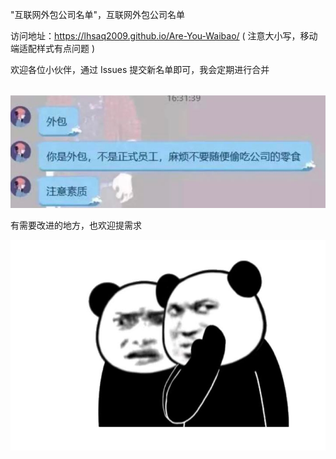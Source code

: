 "互联网外包公司名单"，互联网外包公司名单

访问地址：https://lhsaq2009.github.io/Are-You-Waibao/  ( 注意大小写，移动端适配样式有点问题 )

欢迎各位小伙伴，通过 Issues 提交新名单即可，我会定期进行合并
<br/><br/>

<img src="public/img.png" width="600">

有需要改进的地方，也欢迎提需求

<img src="public/avatar3.png" width="600">
